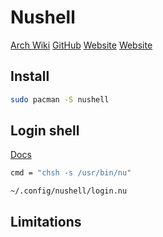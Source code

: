 # Nushell

[Arch Wiki](https://wiki.archlinux.org/title/Nushell)
[GitHub](https://github.com/nushell/nushell)
[Website](https://nushell.sh)
[Website](https://nushell.sh)

## Install

```sh
sudo pacman -S nushell
```

## Login shell

[Docs](https://www.nushell.sh/book/default_shell.html#setting-nu-as-login-shell-linux-bsd-macos)

```sh
cmd = "chsh -s /usr/bin/nu"
```

```
~/.config/nushell/login.nu
```

## Limitations
